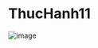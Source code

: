 # ThucHanh11
![image](https://user-images.githubusercontent.com/91744029/225860933-d7361fb4-91a5-43b2-8a08-38791cb0fbc5.png)
